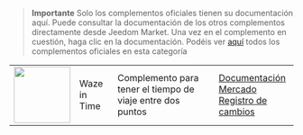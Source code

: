 
>**Importante**
>Solo los complementos oficiales tienen su documentación aquí. Puede consultar la documentación de los otros complementos directamente desde Jeedom Market. Una vez en el complemento en cuestión, haga clic en la documentación.
>Podéis ver [aquí](https://market.jeedom.com/index.php?v=d&p=market&type=plugin&categorie=travel) todos los complementos oficiales en esta categoría


| | | | |
|--- | --- | --- | ---|
|<img src="wazeintime/wazeintime_icon.png" class="pluginLogo" width="100" />|Waze in Time|Complemento para tener el tiempo de viaje entre dos puntos|[Documentación](wazeintime/index.md)<br/>[Mercado](https://market.jeedom.com/index.php?v=d&p=market_display&id=1820)<br/>[Registro de cambios](wazeintime/changelog.md)|
